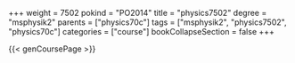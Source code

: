 +++
weight = 7502
pokind = "PO2014"
title = "physics7502"
degree = "msphysik2"
parents = ["physics70c"]
tags = ["msphysik2", "physics7502", "physics70c"]
categories = ["course"]
bookCollapseSection = false
+++

{{< genCoursePage >}}
